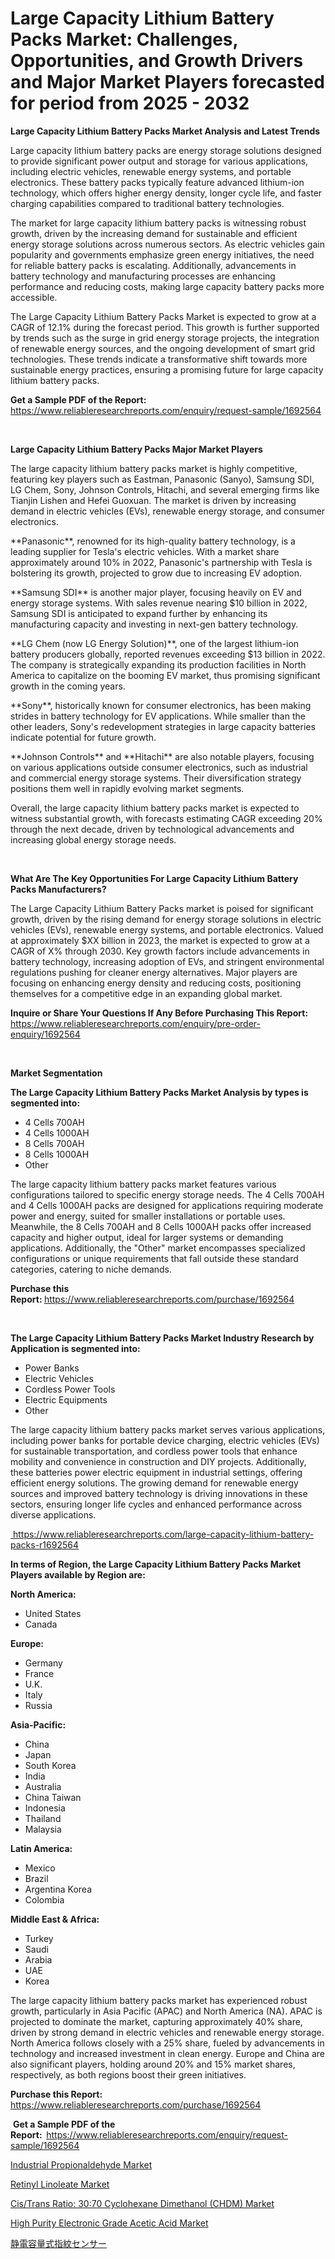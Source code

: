 <p><h1>Large Capacity Lithium Battery Packs Market: Challenges, Opportunities, and Growth Drivers and Major Market Players forecasted for period from 2025 - 2032</h1></p><p><strong>Large Capacity Lithium Battery Packs Market Analysis and Latest Trends</strong></p>
<p><p>Large capacity lithium battery packs are energy storage solutions designed to provide significant power output and storage for various applications, including electric vehicles, renewable energy systems, and portable electronics. These battery packs typically feature advanced lithium-ion technology, which offers higher energy density, longer cycle life, and faster charging capabilities compared to traditional battery technologies.</p><p>The market for large capacity lithium battery packs is witnessing robust growth, driven by the increasing demand for sustainable and efficient energy storage solutions across numerous sectors. As electric vehicles gain popularity and governments emphasize green energy initiatives, the need for reliable battery packs is escalating. Additionally, advancements in battery technology and manufacturing processes are enhancing performance and reducing costs, making large capacity battery packs more accessible.</p><p>The Large Capacity Lithium Battery Packs Market is expected to grow at a CAGR of 12.1% during the forecast period. This growth is further supported by trends such as the surge in grid energy storage projects, the integration of renewable energy sources, and the ongoing development of smart grid technologies. These trends indicate a transformative shift towards more sustainable energy practices, ensuring a promising future for large capacity lithium battery packs.</p></p>
<p><strong>Get a Sample PDF of the Report:&nbsp;</strong> <a href="https://www.reliableresearchreports.com/enquiry/request-sample/1692564?utm_campaign=48&utm_medium=2&utm_source=Github&utm_content=ia&utm_term=27032025&utm_id=large-capacity-lithium-battery-packs">https://www.reliableresearchreports.com/enquiry/request-sample/1692564</a></p>
<p>&nbsp;</p>
<p><strong>Large Capacity Lithium Battery Packs Major Market Players</strong></p>
<p><p>The large capacity lithium battery packs market is highly competitive, featuring key players such as Eastman, Panasonic (Sanyo), Samsung SDI, LG Chem, Sony, Johnson Controls, Hitachi, and several emerging firms like Tianjin Lishen and Hefei Guoxuan. The market is driven by increasing demand in electric vehicles (EVs), renewable energy storage, and consumer electronics.</p><p>**Panasonic**, renowned for its high-quality battery technology, is a leading supplier for Tesla's electric vehicles. With a market share approximately around 10% in 2022, Panasonic's partnership with Tesla is bolstering its growth, projected to grow due to increasing EV adoption.</p><p>**Samsung SDI** is another major player, focusing heavily on EV and energy storage systems. With sales revenue nearing $10 billion in 2022, Samsung SDI is anticipated to expand further by enhancing its manufacturing capacity and investing in next-gen battery technology.</p><p>**LG Chem (now LG Energy Solution)**, one of the largest lithium-ion battery producers globally, reported revenues exceeding $13 billion in 2022. The company is strategically expanding its production facilities in North America to capitalize on the booming EV market, thus promising significant growth in the coming years.</p><p>**Sony**, historically known for consumer electronics, has been making strides in battery technology for EV applications. While smaller than the other leaders, Sony's redevelopment strategies in large capacity batteries indicate potential for future growth.</p><p>**Johnson Controls** and **Hitachi** are also notable players, focusing on various applications outside consumer electronics, such as industrial and commercial energy storage systems. Their diversification strategy positions them well in rapidly evolving market segments.</p><p>Overall, the large capacity lithium battery packs market is expected to witness substantial growth, with forecasts estimating CAGR exceeding 20% through the next decade, driven by technological advancements and increasing global energy storage needs.</p></p>
<p>&nbsp;</p>
<p><strong>What Are The Key Opportunities For Large Capacity Lithium Battery Packs Manufacturers?</strong></p>
<p><p>The Large Capacity Lithium Battery Packs market is poised for significant growth, driven by the rising demand for energy storage solutions in electric vehicles (EVs), renewable energy systems, and portable electronics. Valued at approximately $XX billion in 2023, the market is expected to grow at a CAGR of X% through 2030. Key growth factors include advancements in battery technology, increasing adoption of EVs, and stringent environmental regulations pushing for cleaner energy alternatives. Major players are focusing on enhancing energy density and reducing costs, positioning themselves for a competitive edge in an expanding global market.</p></p>
<p><strong>Inquire or Share Your Questions If Any Before Purchasing This Report:</strong> <a href="https://www.reliableresearchreports.com/enquiry/pre-order-enquiry/1692564?utm_campaign=48&utm_medium=2&utm_source=Github&utm_content=ia&utm_term=27032025&utm_id=large-capacity-lithium-battery-packs">https://www.reliableresearchreports.com/enquiry/pre-order-enquiry/1692564</a></p>
<p>&nbsp;</p>
<p><strong>Market Segmentation</strong></p>
<p><strong>The Large Capacity Lithium Battery Packs Market Analysis by types is segmented into:</strong></p>
<p><ul><li>4 Cells 700AH</li><li>4 Cells 1000AH</li><li>8 Cells 700AH</li><li>8 Cells 1000AH</li><li>Other</li></ul></p>
<p><p>The large capacity lithium battery packs market features various configurations tailored to specific energy storage needs. The 4 Cells 700AH and 4 Cells 1000AH packs are designed for applications requiring moderate power and energy, suited for smaller installations or portable uses. Meanwhile, the 8 Cells 700AH and 8 Cells 1000AH packs offer increased capacity and higher output, ideal for larger systems or demanding applications. Additionally, the "Other" market encompasses specialized configurations or unique requirements that fall outside these standard categories, catering to niche demands.</p></p>
<p><strong>Purchase this Report:&nbsp;</strong><a href="https://www.reliableresearchreports.com/purchase/1692564?utm_campaign=48&utm_medium=2&utm_source=Github&utm_content=ia&utm_term=27032025&utm_id=large-capacity-lithium-battery-packs">https://www.reliableresearchreports.com/purchase/1692564</a></p>
<p>&nbsp;</p>
<p><strong>The Large Capacity Lithium Battery Packs Market Industry Research by Application is segmented into:</strong></p>
<p><ul><li>Power Banks</li><li>Electric Vehicles</li><li>Cordless Power Tools</li><li>Electric Equipments</li><li>Other</li></ul></p>
<p><p>The large capacity lithium battery packs market serves various applications, including power banks for portable device charging, electric vehicles (EVs) for sustainable transportation, and cordless power tools that enhance mobility and convenience in construction and DIY projects. Additionally, these batteries power electric equipment in industrial settings, offering efficient energy solutions. The growing demand for renewable energy sources and improved battery technology is driving innovations in these sectors, ensuring longer life cycles and enhanced performance across diverse applications.</p></p>
<p><a href="https://www.reliableresearchreports.com/large-capacity-lithium-battery-packs-r1692564?utm_campaign=48&utm_medium=2&utm_source=Github&utm_content=ia&utm_term=27032025&utm_id=large-capacity-lithium-battery-packs">&nbsp;https://www.reliableresearchreports.com/large-capacity-lithium-battery-packs-r1692564</a></p>
<p><strong>In terms of Region, the Large Capacity Lithium Battery Packs Market Players available by Region are:</strong></p>
<p>
    <p> <strong> North America: </strong>
        <ul>
            <li>United States</li>
            <li>Canada</li>
        </ul>
        </p> 
    <p> <strong> Europe: </strong>
        <ul>
            <li>Germany</li>
            <li>France</li>
            <li>U.K.</li>
            <li>Italy</li>
            <li>Russia</li>
        </ul>
        </p> 
    <p> <strong> Asia-Pacific: </strong>
        <ul>
            <li>China</li>
            <li>Japan</li>
            <li>South Korea</li>
            <li>India</li>
            <li>Australia</li>
            <li>China Taiwan</li>
            <li>Indonesia</li>
            <li>Thailand</li>
            <li>Malaysia</li>
        </ul>
        </p> 
    <p> <strong> Latin America: </strong>
        <ul>
            <li>Mexico</li>
            <li>Brazil</li>
            <li>Argentina Korea</li>
            <li>Colombia</li>
        </ul>
        </p> 
    <p> <strong> Middle East & Africa: </strong>
        <ul>
            <li>Turkey</li>
            <li>Saudi</li>
            <li>Arabia</li>
            <li>UAE</li>
            <li>Korea</li>
        </ul>
    </p>
    </p>
<p><p>The large capacity lithium battery packs market has experienced robust growth, particularly in Asia Pacific (APAC) and North America (NA). APAC is projected to dominate the market, capturing approximately 40% share, driven by strong demand in electric vehicles and renewable energy storage. North America follows closely with a 25% share, fueled by advancements in technology and increased investment in clean energy. Europe and China are also significant players, holding around 20% and 15% market shares, respectively, as both regions boost their green initiatives.</p></p>
<p><strong>Purchase this Report: </strong><a href="https://www.reliableresearchreports.com/purchase/1692564?utm_campaign=48&utm_medium=2&utm_source=Github&utm_content=ia&utm_term=27032025&utm_id=large-capacity-lithium-battery-packs">https://www.reliableresearchreports.com/purchase/1692564</a></p>
<p>&nbsp;<strong>Get a Sample PDF of the Report:&nbsp;&nbsp;</strong><a href="https://www.reliableresearchreports.com/enquiry/request-sample/1692564?utm_campaign=48&utm_medium=2&utm_source=Github&utm_content=ia&utm_term=27032025&utm_id=large-capacity-lithium-battery-packs">https://www.reliableresearchreports.com/enquiry/request-sample/1692564</a></p>
<p><strong></strong></p>
<p><p><a href="https://github.com/djihencygnel74/Market-Research-Report-List-1/blob/main/industrial-propionaldehyde-market.md?utm_campaign=48&utm_medium=2&utm_source=Github&utm_content=ia&utm_term=27032025&utm_id=large-capacity-lithium-battery-packs">Industrial Propionaldehyde Market</a></p><p><a href="https://github.com/kaforarvero/Market-Research-Report-List-1/blob/main/retinyl-linoleate-market.md?utm_campaign=48&utm_medium=2&utm_source=Github&utm_content=ia&utm_term=27032025&utm_id=large-capacity-lithium-battery-packs">Retinyl Linoleate Market</a></p><p><a href="https://github.com/berkemiars2j/Market-Research-Report-List-1/blob/main/cistrans-ratio-3070-cyclohexane-dimethanol-chdm-market.md?utm_campaign=48&utm_medium=2&utm_source=Github&utm_content=ia&utm_term=27032025&utm_id=large-capacity-lithium-battery-packs">Cis/Trans Ratio: 30:70 Cyclohexane Dimethanol (CHDM) Market</a></p><p><a href="https://github.com/variothonia/Market-Research-Report-List-1/blob/main/high-purity-electronic-grade-acetic-acid-market.md?utm_campaign=48&utm_medium=2&utm_source=Github&utm_content=ia&utm_term=27032025&utm_id=large-capacity-lithium-battery-packs">High Purity Electronic Grade Acetic Acid Market</a></p><p><a href="https://github.com/lababdou/Market-Research-Report-List-7/blob/main/149624249432.md?utm_campaign=48&utm_medium=2&utm_source=Github&utm_content=ia&utm_term=27032025&utm_id=large-capacity-lithium-battery-packs">静電容量式指紋センサー</a></p></p>